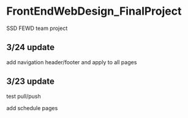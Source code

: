 # FrontEndWebDesign_FinalProject
SSD FEWD team project

3/24 update
------------------------------------
add navigation header/footer and apply to all pages

3/23 update
-----------------------------------
test pull/push

add schedule pages
